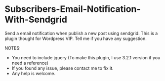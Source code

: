 # Subscribers-Email-Notification-With-Sendgrid
Send a email notification when publish a new post using sendgrid. This is a plugin thought for Wordpress VIP.  Tell me if you have any suggestion.

NOTES:
* You need to include jquery (To make this plugin, I use 3.2.1 version if you need a reference)
* If you found any issue, please contact me to fix it.
* Any help is welcome.
